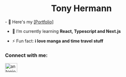 <h1 align="center">Tony Hermann</h1>
- 🔭 Here's my <a href="https://portfolio-tonyhermann.vercel.app/" target="_blank">[Portfolio]</a>

- 🌱 I’m currently learning **React, Typescript and Next.js**

- ⚡ Fun fact: **i love manga and time travel stuff**

<h3 align="left">Connect with me:</h3>
<p align="left">
<a href="https://www.linkedin.com/in/tony-hermann/" target="blank"><img align="center" src="https://raw.githubusercontent.com/rahuldkjain/github-profile-readme-generator/master/src/images/icons/Social/linked-in-alt.svg" alt="antonio alejo serral hermann" height="30" width="40" /></a>
</p>
